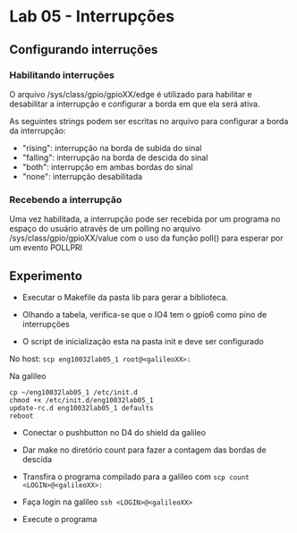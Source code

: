 # Lab 05 - Interrupções

## Configurando interruções

### Habilitando interruções

O arquivo /sys/class/gpio/gpioXX/edge é utilizado para habilitar e desabilitar a interrupção e configurar a borda em que ela será ativa.

As seguintes strings podem ser escritas no arquivo para configurar a borda da interrupção:

* "rising": interrupção na borda de subida do sinal
* "falling": interrupção na borda de descida do sinal
* "both": interrupção em ambas bordas do sinal
* "none": interrupção desabilitada

### Recebendo a interrupção

Uma vez habilitada, a interrupção pode ser recebida por um programa no espaço do usuário através de um polling no arquivo /sys/class/gpio/gpioXX/value com o uso da função poll() para esperar por um evento POLLPRI


## Experimento

* Executar o Makefile da pasta lib para gerar a biblioteca.

* Olhando a tabela, verifica-se que o IO4 tem o gpio6 como pino de interrupções

* O script de inicialização esta na pasta init e deve ser configurado

No host:
`scp eng10032lab05_1 root@<galileoXX>:`

Na galileo
```
cp ~/eng10032lab05_1 /etc/init.d
chmod +x /etc/init.d/eng10032lab05_1
update-rc.d eng10032lab05_1 defaults
reboot
```

* Conectar o pushbutton no D4 do shield da galileo

* Dar make no diretório count para fazer a contagem das bordas de descida 

* Transfira o programa compilado para a galileo com `scp count <LOGIN>@<galileoXX>:`

* Faça login na galileo `ssh <LOGIN>@<galileoXX>` 

* Execute o programa

